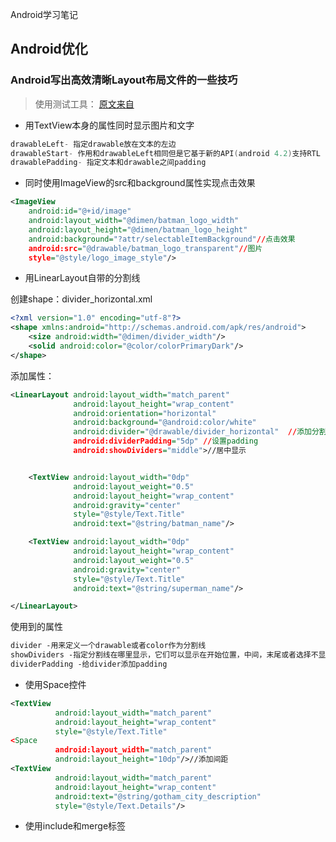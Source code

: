 Android学习笔记


## Android优化

### Android写出高效清晰Layout布局文件的一些技巧

> 使用测试工具：
> [原文来自](http://www.open-open.com/lib/view/open1470474317994.html)

- 用TextView本身的属性同时显示图片和文字

```java
drawableLeft- 指定drawable放在文本的左边
drawableStart- 作用和drawableLeft相同但是它基于新的API(android 4.2)支持RTL
drawablePadding- 指定文本和drawable之间padding
```

- 同时使用ImageView的src和background属性实现点击效果

```xml
<ImageView
    android:id="@+id/image"
    android:layout_width="@dimen/batman_logo_width"
    android:layout_height="@dimen/batman_logo_height"
    android:background="?attr/selectableItemBackground"//点击效果
    android:src="@drawable/batman_logo_transparent"//图片
    style="@style/logo_image_style"/>
```

- 用LinearLayout自带的分割线

创建shape：divider_horizontal.xml


```xml
<?xml version="1.0" encoding="utf-8"?>
<shape xmlns:android="http://schemas.android.com/apk/res/android">
    <size android:width="@dimen/divider_width"/>
    <solid android:color="@color/colorPrimaryDark"/>
</shape>
```

添加属性：

```xml
<LinearLayout android:layout_width="match_parent"
              android:layout_height="wrap_content"
              android:orientation="horizontal"
              android:background="@android:color/white"
              android:divider="@drawable/divider_horizontal"  //添加分割线
              android:dividerPadding="5dp" //设置padding
              android:showDividers="middle">//居中显示


    <TextView android:layout_width="0dp"
              android:layout_weight="0.5"
              android:layout_height="wrap_content"
              android:gravity="center"
              style="@style/Text.Title"
              android:text="@string/batman_name"/>

    <TextView android:layout_width="0dp"
              android:layout_height="wrap_content"
              android:layout_weight="0.5"
              android:gravity="center"
              style="@style/Text.Title"
              android:text="@string/superman_name"/>

</LinearLayout>
```

使用到的属性

```xml
divider -用来定义一个drawable或者color作为分割线
showDividers -指定分割线在哪里显示，它们可以显示在开始位置，中间，末尾或者选择不显示
dividerPadding -给divider添加padding
```
- 使用Space控件

```xml
<TextView 
		  android:layout_width="match_parent"
          android:layout_height="wrap_content"
          style="@style/Text.Title"
<Space 
          android:layout_width="match_parent"
          android:layout_height="10dp"/>//添加间距
<TextView 
          android:layout_width="match_parent"
          android:layout_height="wrap_content"
          android:text="@string/gotham_city_description"
          style="@style/Text.Details"/>
```

- 使用include和merge标签


